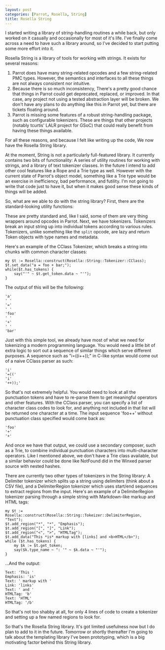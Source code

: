 ```yaml
---
layout: post
categories: [Parrot, Rosella, String]
title: Rosella String
---
```


I started writing a library of string-handling routines a while back, but only
worked on it casually and occasionally for most of it's life. I've finally
come across a need to have such a library around, so I've decided to start
putting some more effort into it.

Rosella String is a library of tools for working with strings. It exists for
several reasons:

1. Parrot does have many string-related opcodes and a few string-related PMC
   types. However, the semantics and interfaces to all these things are not
   always consistent nor intuitive.
2. Because there is so much inconsistency, There's a pretty good chance that
   things in Parrot could get deprecated, replaced, or improved. In that case,
   any project not using a tested abstraction layer will be broken. We don't
   have any plans to do anything like this in Parrot yet, but there are
   tickets floating around.
3. Parrot is missing some features of a robust string-handling package, such
   as configurable tokenizers. These are things that other projects (notably
   tcurtis' LALR project for GSoC) that could really benefit from having these
   things available.

For all these reasons, and because I felt like writing up the code, We now
have the Rosella String library.

At the moment, String is not a particularly full-featured library. It
currently contains two bits of functionality: A series of utility routines for
working with strings, and a library of text tokenizer classes. In the future
I intend to add other cool features like a Rope and a Trie type as well.
However with the current state of Parrot's object model, something like a
Trie type would be an exercise in inefficiency, bad performance, and futility.
I'm not going to write that code just to have it, but when it makes good sense
these kinds of things will be added.

So, what are we able to do with the string library? First, there are the
standard-looking utility functions:

These are pretty standard and, like I said, some of them are very thing
wrappers around opcodes in Parrot. Next, we have tokenizers. Tokenizers break
an input string up into individual tokens according to various rules.
Tokenizers, unlike something like the `split` opcode, are lazy and return
Token objects with type names and metadata.

Here's an example of the CClass Tokenizer, which breaks a string into chunks
with common character classes:

    my $t := Rosella::construct(Rosella::String::Tokenizer::CClass);
    $t.set_data("a = foo + bar;");
    while($t.has_tokens) {
        say("'" ~ $t.get_token.data ~ "'");
    }

The output of this will be the following:

    'a'
    ' '
    '='
    ' '
    'foo'
    ' '
    '+'
    ' '
    'bar'

Just with this simple tool, we already have most of what we need for
tokenizing a modern programming language. You would need a little bit of
extra logic to sort out a sequence of similar things which serve different
purposes. A sequence such as "i=((i++));" in C-like syntax would come out
of a naive CClass parser as such:

    'i'
    '=(('
    'i'
    '++));'

So that's not extremely helpful. You would need to look at all the punctuation
tokens and have to re-parse them to get meaningful operators and other
features.  With the CClass parser, you can specify a list of character class
codes to look for, and anything not included in that list will be returned
one character at a time. The input sequence 'foo++' without punctuation class
specified would come back as:

    'foo'
    '+'
    '+'

And once we have that output, we could use a secondary composer, such as a
Trie, to combine individual punctuation characters into multi-character
operators. Like I mentioned above, we don't have a Trie class available, but
a similar behavior could be done like NotFound did in the Winxed parser
source with nested hashes.

There are currently two other types of tokenizers in the String library:
A Delimiter tokenizer which splits up a string using delimiters (think about
a CSV file), and a DelimiterRegion tokenizer which uses start/end sequences
to extract regions from the input. Here's an example of a DelimiterRegion
tokenizer parsing through a simple string with Markdown-like markup and HTML
tags:

    my $t := Rosella::construct(Rosella::String::Tokeizer::DelimiterRegion, "Text");
    $t.add_region("*", "*", "Emphasis");
    $t.add_region("[", "]", "Link");
    $t.add_region("<", ">", "HTMLTag");
    $t.add_data("This *is* markup with [links] and <b>HTML</b>");
    while ($t.has_tokens) {
        my $k := $t.get_token;
        say($k.type_name ~ ": '" ~ $k.data ~ "'");
    }

...And the output:

    Text: 'This '
    Emphasis: 'is'
    Text: ' markup with '
    Link: 'links'
    Text: ' and '
    HTMLTag: 'b'
    Text: 'HTML'
    HTMLTag: '/b'

So that's not too shabby at all, for only 4 lines of code to create a
tokenizer and setting up a few named regions to look for.

So that's the Rosella String library. It's got limited usefulness now but I
do plan to add to it in the future. Tomorrow or shortly thereafter I'm going
to talk about the templating library I've been prototyping, which is a big
motivating factor behind this String library.
